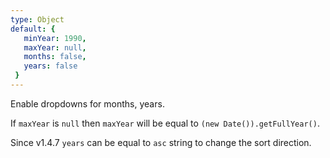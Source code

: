 ```yaml
---
type: Object
default: { 
   minYear: 1990, 
   maxYear: null, 
   months: false, 
   years: false
 }
---
```


Enable dropdowns for months, years.

If `maxYear` is `null` then `maxYear` will be equal to `(new Date()).getFullYear()`.

Since v1.4.7 `years` can be equal to `asc` string to change the sort direction.